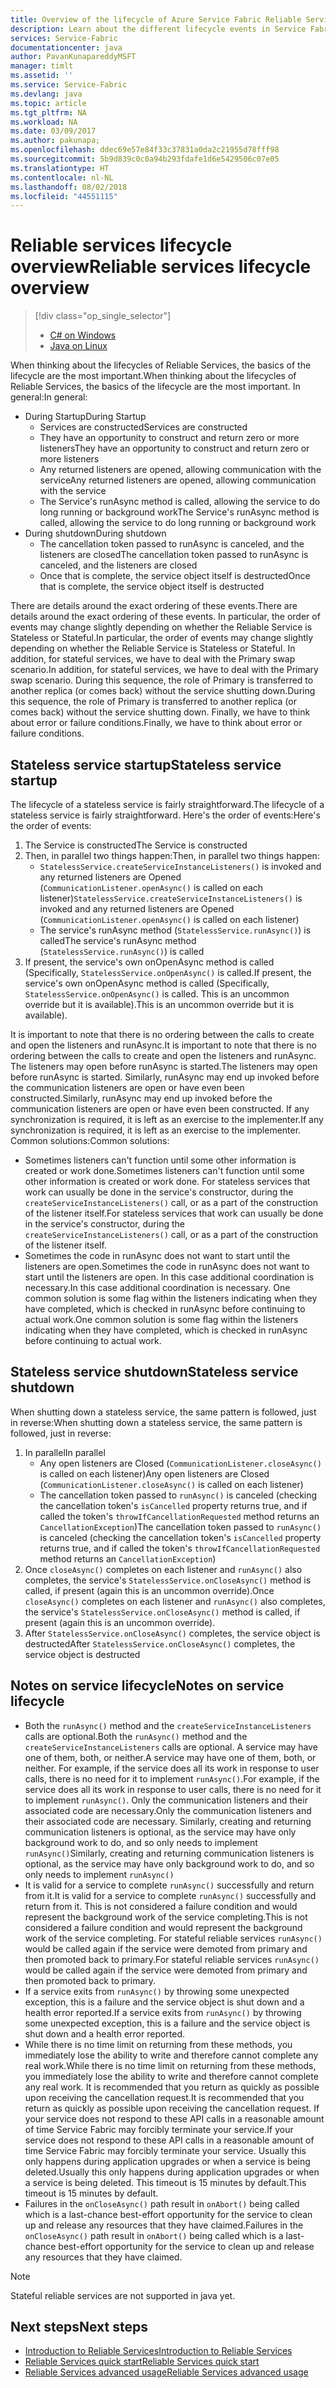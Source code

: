 ```yaml
---
title: Overview of the lifecycle of Azure Service Fabric Reliable Services | Microsoft Docs
description: Learn about the different lifecycle events in Service Fabric reliable services
services: Service-Fabric
documentationcenter: java
author: PavanKunapareddyMSFT
manager: timlt
ms.assetid: ''
ms.service: Service-Fabric
ms.devlang: java
ms.topic: article
ms.tgt_pltfrm: NA
ms.workload: NA
ms.date: 03/09/2017
ms.author: pakunapa;
ms.openlocfilehash: ddec69e57e84f33c37831a0da2c21955d78fff98
ms.sourcegitcommit: 5b9d839c0c0a94b293fdafe1d6e5429506c07e05
ms.translationtype: HT
ms.contentlocale: nl-NL
ms.lasthandoff: 08/02/2018
ms.locfileid: "44551115"
---
```

# <a name="reliable-services-lifecycle-overview"></a><span data-ttu-id="1bc8f-103">Reliable services lifecycle overview</span><span class="sxs-lookup"><span data-stu-id="1bc8f-103">Reliable services lifecycle overview</span></span>
> [!div class="op_single_selector"]
> * [C# on Windows](service-fabric-reliable-services-lifecycle.md)
> * [Java on Linux](service-fabric-reliable-services-lifecycle-java.md)
>
>

<span data-ttu-id="1bc8f-106">When thinking about the lifecycles of Reliable Services, the basics of the lifecycle are the most important.</span><span class="sxs-lookup"><span data-stu-id="1bc8f-106">When thinking about the lifecycles of Reliable Services, the basics of the lifecycle are the most important.</span></span> <span data-ttu-id="1bc8f-107">In general:</span><span class="sxs-lookup"><span data-stu-id="1bc8f-107">In general:</span></span>

* <span data-ttu-id="1bc8f-108">During Startup</span><span class="sxs-lookup"><span data-stu-id="1bc8f-108">During Startup</span></span>
  * <span data-ttu-id="1bc8f-109">Services are constructed</span><span class="sxs-lookup"><span data-stu-id="1bc8f-109">Services are constructed</span></span>
  * <span data-ttu-id="1bc8f-110">They have an opportunity to construct and return zero or more listeners</span><span class="sxs-lookup"><span data-stu-id="1bc8f-110">They have an opportunity to construct and return zero or more listeners</span></span>
  * <span data-ttu-id="1bc8f-111">Any returned listeners are opened, allowing communication with the service</span><span class="sxs-lookup"><span data-stu-id="1bc8f-111">Any returned listeners are opened, allowing communication with the service</span></span>
  * <span data-ttu-id="1bc8f-112">The Service's runAsync method is called, allowing the service to do long running or background work</span><span class="sxs-lookup"><span data-stu-id="1bc8f-112">The Service's runAsync method is called, allowing the service to do long running or background work</span></span>
* <span data-ttu-id="1bc8f-113">During shutdown</span><span class="sxs-lookup"><span data-stu-id="1bc8f-113">During shutdown</span></span>
  * <span data-ttu-id="1bc8f-114">The cancellation token passed to runAsync is canceled, and the listeners are closed</span><span class="sxs-lookup"><span data-stu-id="1bc8f-114">The cancellation token passed to runAsync is canceled, and the listeners are closed</span></span>
  * <span data-ttu-id="1bc8f-115">Once that is complete, the service object itself is destructed</span><span class="sxs-lookup"><span data-stu-id="1bc8f-115">Once that is complete, the service object itself is destructed</span></span>

<span data-ttu-id="1bc8f-116">There are details around the exact ordering of these events.</span><span class="sxs-lookup"><span data-stu-id="1bc8f-116">There are details around the exact ordering of these events.</span></span> <span data-ttu-id="1bc8f-117">In particular, the order of events may change slightly depending on whether the Reliable Service is Stateless or Stateful.</span><span class="sxs-lookup"><span data-stu-id="1bc8f-117">In particular, the order of events may change slightly depending on whether the Reliable Service is Stateless or Stateful.</span></span> <span data-ttu-id="1bc8f-118">In addition, for stateful services, we have to deal with the Primary swap scenario.</span><span class="sxs-lookup"><span data-stu-id="1bc8f-118">In addition, for stateful services, we have to deal with the Primary swap scenario.</span></span> <span data-ttu-id="1bc8f-119">During this sequence, the role of Primary is transferred to another replica (or comes back) without the service shutting down.</span><span class="sxs-lookup"><span data-stu-id="1bc8f-119">During this sequence, the role of Primary is transferred to another replica (or comes back) without the service shutting down.</span></span> <span data-ttu-id="1bc8f-120">Finally, we have to think about error or failure conditions.</span><span class="sxs-lookup"><span data-stu-id="1bc8f-120">Finally, we have to think about error or failure conditions.</span></span>

## <a name="stateless-service-startup"></a><span data-ttu-id="1bc8f-121">Stateless service startup</span><span class="sxs-lookup"><span data-stu-id="1bc8f-121">Stateless service startup</span></span>
<span data-ttu-id="1bc8f-122">The lifecycle of a stateless service is fairly straightforward.</span><span class="sxs-lookup"><span data-stu-id="1bc8f-122">The lifecycle of a stateless service is fairly straightforward.</span></span> <span data-ttu-id="1bc8f-123">Here's the order of events:</span><span class="sxs-lookup"><span data-stu-id="1bc8f-123">Here's the order of events:</span></span>

1. <span data-ttu-id="1bc8f-124">The Service is constructed</span><span class="sxs-lookup"><span data-stu-id="1bc8f-124">The Service is constructed</span></span>
2. <span data-ttu-id="1bc8f-125">Then, in parallel two things happen:</span><span class="sxs-lookup"><span data-stu-id="1bc8f-125">Then, in parallel two things happen:</span></span>
    - <span data-ttu-id="1bc8f-126">`StatelessService.createServiceInstanceListeners()` is invoked and any returned listeners are Opened (`CommunicationListener.openAsync()` is called on each listener)</span><span class="sxs-lookup"><span data-stu-id="1bc8f-126">`StatelessService.createServiceInstanceListeners()` is invoked and any returned listeners are Opened (`CommunicationListener.openAsync()` is called on each listener)</span></span>
    - <span data-ttu-id="1bc8f-127">The service's runAsync method (`StatelessService.runAsync()`) is called</span><span class="sxs-lookup"><span data-stu-id="1bc8f-127">The service's runAsync method (`StatelessService.runAsync()`) is called</span></span>
3. <span data-ttu-id="1bc8f-128">If present, the service's own onOpenAsync method is called (Specifically, `StatelessService.onOpenAsync()` is called.</span><span class="sxs-lookup"><span data-stu-id="1bc8f-128">If present, the service's own onOpenAsync method is called (Specifically, `StatelessService.onOpenAsync()` is called.</span></span> <span data-ttu-id="1bc8f-129">This is an uncommon override but it is available).</span><span class="sxs-lookup"><span data-stu-id="1bc8f-129">This is an uncommon override but it is available).</span></span>

<span data-ttu-id="1bc8f-130">It is important to note that there is no ordering between the calls to create and open the listeners and runAsync.</span><span class="sxs-lookup"><span data-stu-id="1bc8f-130">It is important to note that there is no ordering between the calls to create and open the listeners and runAsync.</span></span> <span data-ttu-id="1bc8f-131">The listeners may open before runAsync is started.</span><span class="sxs-lookup"><span data-stu-id="1bc8f-131">The listeners may open before runAsync is started.</span></span> <span data-ttu-id="1bc8f-132">Similarly, runAsync may end up invoked before the communication listeners are open or have even been constructed.</span><span class="sxs-lookup"><span data-stu-id="1bc8f-132">Similarly, runAsync may end up invoked before the communication listeners are open or have even been constructed.</span></span> <span data-ttu-id="1bc8f-133">If any synchronization is required, it is left as an exercise to the implementer.</span><span class="sxs-lookup"><span data-stu-id="1bc8f-133">If any synchronization is required, it is left as an exercise to the implementer.</span></span> <span data-ttu-id="1bc8f-134">Common solutions:</span><span class="sxs-lookup"><span data-stu-id="1bc8f-134">Common solutions:</span></span>

* <span data-ttu-id="1bc8f-135">Sometimes listeners can't function until some other information is created or work done.</span><span class="sxs-lookup"><span data-stu-id="1bc8f-135">Sometimes listeners can't function until some other information is created or work done.</span></span> <span data-ttu-id="1bc8f-136">For stateless services that work can usually be done in the service's constructor, during the `createServiceInstanceListeners()` call, or as a part of the construction of the listener itself.</span><span class="sxs-lookup"><span data-stu-id="1bc8f-136">For stateless services that work can usually be done in the service's constructor, during the `createServiceInstanceListeners()` call, or as a part of the construction of the listener itself.</span></span>
* <span data-ttu-id="1bc8f-137">Sometimes the code in runAsync does not want to start until the listeners are open.</span><span class="sxs-lookup"><span data-stu-id="1bc8f-137">Sometimes the code in runAsync does not want to start until the listeners are open.</span></span> <span data-ttu-id="1bc8f-138">In this case additional coordination is necessary.</span><span class="sxs-lookup"><span data-stu-id="1bc8f-138">In this case additional coordination is necessary.</span></span> <span data-ttu-id="1bc8f-139">One common solution is some flag within the listeners indicating when they have completed, which is checked in runAsync before continuing to actual work.</span><span class="sxs-lookup"><span data-stu-id="1bc8f-139">One common solution is some flag within the listeners indicating when they have completed, which is checked in runAsync before continuing to actual work.</span></span>

## <a name="stateless-service-shutdown"></a><span data-ttu-id="1bc8f-140">Stateless service shutdown</span><span class="sxs-lookup"><span data-stu-id="1bc8f-140">Stateless service shutdown</span></span>
<span data-ttu-id="1bc8f-141">When shutting down a stateless service, the same pattern is followed, just in reverse:</span><span class="sxs-lookup"><span data-stu-id="1bc8f-141">When shutting down a stateless service, the same pattern is followed, just in reverse:</span></span>

1. <span data-ttu-id="1bc8f-142">In parallel</span><span class="sxs-lookup"><span data-stu-id="1bc8f-142">In parallel</span></span>
    - <span data-ttu-id="1bc8f-143">Any open listeners are Closed (`CommunicationListener.closeAsync()` is called on each listener)</span><span class="sxs-lookup"><span data-stu-id="1bc8f-143">Any open listeners are Closed (`CommunicationListener.closeAsync()` is called on each listener)</span></span>
    - <span data-ttu-id="1bc8f-144">The cancellation token passed to `runAsync()` is canceled (checking the cancellation token's `isCancelled` property returns true, and if called the token's `throwIfCancellationRequested` method returns an `CancellationException`)</span><span class="sxs-lookup"><span data-stu-id="1bc8f-144">The cancellation token passed to `runAsync()` is canceled (checking the cancellation token's `isCancelled` property returns true, and if called the token's `throwIfCancellationRequested` method returns an `CancellationException`)</span></span>
2. <span data-ttu-id="1bc8f-145">Once `closeAsync()` completes on each listener and `runAsync()` also completes, the service's `StatelessService.onCloseAsync()` method is called, if present (again this is an uncommon override).</span><span class="sxs-lookup"><span data-stu-id="1bc8f-145">Once `closeAsync()` completes on each listener and `runAsync()` also completes, the service's `StatelessService.onCloseAsync()` method is called, if present (again this is an uncommon override).</span></span>
3. <span data-ttu-id="1bc8f-146">After `StatelessService.onCloseAsync()` completes, the service object is destructed</span><span class="sxs-lookup"><span data-stu-id="1bc8f-146">After `StatelessService.onCloseAsync()` completes, the service object is destructed</span></span>

## <a name="notes-on-service-lifecycle"></a><span data-ttu-id="1bc8f-147">Notes on service lifecycle</span><span class="sxs-lookup"><span data-stu-id="1bc8f-147">Notes on service lifecycle</span></span>
* <span data-ttu-id="1bc8f-148">Both the `runAsync()` method and the `createServiceInstanceListeners` calls are optional.</span><span class="sxs-lookup"><span data-stu-id="1bc8f-148">Both the `runAsync()` method and the `createServiceInstanceListeners` calls are optional.</span></span> <span data-ttu-id="1bc8f-149">A service may have one of them, both, or neither.</span><span class="sxs-lookup"><span data-stu-id="1bc8f-149">A service may have one of them, both, or neither.</span></span> <span data-ttu-id="1bc8f-150">For example, if the service does all its work in response to user calls, there is no need for it to implement `runAsync()`.</span><span class="sxs-lookup"><span data-stu-id="1bc8f-150">For example, if the service does all its work in response to user calls, there is no need for it to implement `runAsync()`.</span></span> <span data-ttu-id="1bc8f-151">Only the communication listeners and their associated code are necessary.</span><span class="sxs-lookup"><span data-stu-id="1bc8f-151">Only the communication listeners and their associated code are necessary.</span></span> <span data-ttu-id="1bc8f-152">Similarly, creating and returning communication listeners is optional, as the service may have only background work to do, and so only needs to implement `runAsync()`</span><span class="sxs-lookup"><span data-stu-id="1bc8f-152">Similarly, creating and returning communication listeners is optional, as the service may have only background work to do, and so only needs to implement `runAsync()`</span></span>
* <span data-ttu-id="1bc8f-153">It is valid for a service to complete `runAsync()` successfully and return from it.</span><span class="sxs-lookup"><span data-stu-id="1bc8f-153">It is valid for a service to complete `runAsync()` successfully and return from it.</span></span> <span data-ttu-id="1bc8f-154">This is not considered a failure condition and would represent the background work of the service completing.</span><span class="sxs-lookup"><span data-stu-id="1bc8f-154">This is not considered a failure condition and would represent the background work of the service completing.</span></span> <span data-ttu-id="1bc8f-155">For stateful reliable services `runAsync()` would be called again if the service were demoted from primary and then promoted back to primary.</span><span class="sxs-lookup"><span data-stu-id="1bc8f-155">For stateful reliable services `runAsync()` would be called again if the service were demoted from primary and then promoted back to primary.</span></span>
* <span data-ttu-id="1bc8f-156">If a service exits from `runAsync()` by throwing some unexpected exception, this is a failure and the service object is shut down and a health error reported.</span><span class="sxs-lookup"><span data-stu-id="1bc8f-156">If a service exits from `runAsync()` by throwing some unexpected exception, this is a failure and the service object is shut down and a health error reported.</span></span>
* <span data-ttu-id="1bc8f-157">While there is no time limit on returning from these methods, you immediately lose the ability to write and therefore cannot complete any real work.</span><span class="sxs-lookup"><span data-stu-id="1bc8f-157">While there is no time limit on returning from these methods, you immediately lose the ability to write and therefore cannot complete any real work.</span></span> <span data-ttu-id="1bc8f-158">It is recommended that you return as quickly as possible upon receiving the cancellation request.</span><span class="sxs-lookup"><span data-stu-id="1bc8f-158">It is recommended that you return as quickly as possible upon receiving the cancellation request.</span></span> <span data-ttu-id="1bc8f-159">If your service does not respond to these API calls in a reasonable amount of time Service Fabric may forcibly terminate your service.</span><span class="sxs-lookup"><span data-stu-id="1bc8f-159">If your service does not respond to these API calls in a reasonable amount of time Service Fabric may forcibly terminate your service.</span></span> <span data-ttu-id="1bc8f-160">Usually this only happens during application upgrades or when a service is being deleted.</span><span class="sxs-lookup"><span data-stu-id="1bc8f-160">Usually this only happens during application upgrades or when a service is being deleted.</span></span> <span data-ttu-id="1bc8f-161">This timeout is 15 minutes by default.</span><span class="sxs-lookup"><span data-stu-id="1bc8f-161">This timeout is 15 minutes by default.</span></span>
* <span data-ttu-id="1bc8f-162">Failures in the `onCloseAsync()` path result in `onAbort()` being called which is a last-chance best-effort opportunity for the service to clean up and release any resources that they have claimed.</span><span class="sxs-lookup"><span data-stu-id="1bc8f-162">Failures in the `onCloseAsync()` path result in `onAbort()` being called which is a last-chance best-effort opportunity for the service to clean up and release any resources that they have claimed.</span></span>

> [!NOTE]
> Stateful reliable services are not supported in java yet.
>
>

## <a name="next-steps"></a><span data-ttu-id="1bc8f-164">Next steps</span><span class="sxs-lookup"><span data-stu-id="1bc8f-164">Next steps</span></span>
* [<span data-ttu-id="1bc8f-165">Introduction to Reliable Services</span><span class="sxs-lookup"><span data-stu-id="1bc8f-165">Introduction to Reliable Services</span></span>](service-fabric-reliable-services-introduction.md)
* [<span data-ttu-id="1bc8f-166">Reliable Services quick start</span><span class="sxs-lookup"><span data-stu-id="1bc8f-166">Reliable Services quick start</span></span>](service-fabric-reliable-services-quick-start.md)
* [<span data-ttu-id="1bc8f-167">Reliable Services advanced usage</span><span class="sxs-lookup"><span data-stu-id="1bc8f-167">Reliable Services advanced usage</span></span>](service-fabric-reliable-services-advanced-usage.md)
